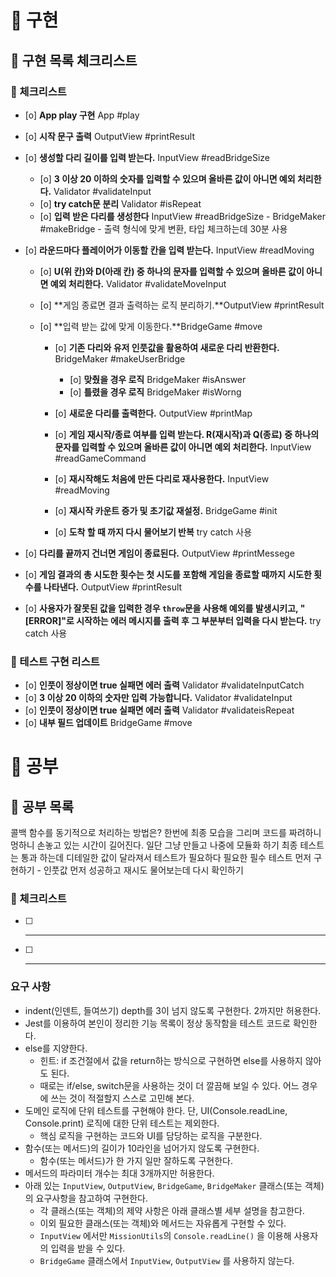 # 🚀 구현

## 🧾 구현 목록 체크리스트

### 🚨 체크리스트

- [o] **App play 구현** App #play
- [o] **시작 문구 출력** OutputView #printResult
- [o] **생성할 다리 길이를 입력 받는다.** InputView #readBridgeSize
  - [o] **3 이상 20 이하의 숫자를 입력할 수 있으며 올바른 값이 아니면 예외 처리한다.** Validator #validateInput
  - [o] **try catch문 분리** Validator #isRepeat
  - [o] **입력 받은 다리를 생성한다** InputView #readBridgeSize - BridgeMaker #makeBridge - 출력 형식에 맞게 변환, 타입 체크하는데 30분 사용
- [o] **라운드마다 플레이어가 이동할 칸을 입력 받는다.** InputView #readMoving

  - [o] **U(위 칸)와 D(아래 칸) 중 하나의 문자를 입력할 수 있으며 올바른 값이 아니면 예외 처리한다.** Validator #validateMoveInput

  - [o] **게임 종료면 결과 출력하는 로직 분리하기.**OutputView #printResult

  - [o] **입력 받는 값에 맞게 이동한다.**BridgeGame #move

    - [o] **기존 다리와 유저 인풋값을 활용하여 새로운 다리 반환한다.** BridgeMaker #makeUserBridge
      - [o] **맞췄을 경우 로직** BridgeMaker #isAnswer
      - [o] **틀렸을 경우 로직** BridgeMaker #isWorng
    - [o] **새로운 다리를 출력한다.** OutputView #printMap

    - [o] **게임 재시작/종료 여부를 입력 받는다. R(재시작)과 Q(종료) 중 하나의 문자를 입력할 수 있으며 올바른 값이 아니면 예외 처리한다.** InputView #readGameCommand
    - [o] **재시작해도 처음에 만든 다리로 재사용한다.** InputView #readMoving
    - [o] **재시작 카운트 증가 및 초기값 재설정.** BridgeGame #init
    - [o] **도착 할 때 까지 다시 물어보기 반복** try catch 사용

- [o] **다리를 끝까지 건너면 게임이 종료된다.** OutputView #printMessege
- [o] **게임 결과의 총 시도한 횟수는 첫 시도를 포함해 게임을 종료할 때까지 시도한 횟수를 나타낸다.** OutputView #printResult

- [o] **사용자가 잘못된 값을 입력한 경우 `throw`문을 사용해 예외를 발생시키고, "[ERROR]"로 시작하는 에러 메시지를 출력 후 그 부분부터 입력을 다시 받는다.** try catch 사용

### 🚨 테스트 구현 리스트


- [o] **인풋이 정상이면 true 실패면 에러 출력** Validator #validateInputCatch
- [o] **3 이상 20 이하의 숫자만 입력 가능합니다.** Validator #validateInput
- [o] **인풋이 정상이면 true 실패면 에러 출력** Validator #validateisRepeat 
- [o] **내부 필드 업데이트** BridgeGame #move 


# 🚀 공부

## 🧾 공부 목록

콜백 함수를 동기적으로 처리하는 방법은?
한번에 최종 모습을 그리며 코드를 짜려하니 멍하니 손놓고 있는 시간이 길어진다. 일단 그냥 만들고 나중에 모듈화 하기
최종 테스트는 통과 하는데 디테일한 값이 달라져서 테스트가 필요하다
필요한 필수 테스트 먼저 구현하기 - 인풋값 먼저
성공하고 재시도 물어보는데 다시 확인하기

### 🚨 체크리스트

- [ ] ***
- [ ] ***

### 요구 사항

- indent(인덴트, 들여쓰기) depth를 3이 넘지 않도록 구현한다. 2까지만 허용한다.
- Jest를 이용하여 본인이 정리한 기능 목록이 정상 동작함을 테스트 코드로 확인한다.
- else를 지양한다.
  - 힌트: if 조건절에서 값을 return하는 방식으로 구현하면 else를 사용하지 않아도 된다.
  - 때로는 if/else, switch문을 사용하는 것이 더 깔끔해 보일 수 있다. 어느 경우에 쓰는 것이 적절할지 스스로 고민해 본다.
- 도메인 로직에 단위 테스트를 구현해야 한다. 단, UI(Console.readLine, Console.print) 로직에 대한 단위 테스트는 제외한다.
  - 핵심 로직을 구현하는 코드와 UI를 담당하는 로직을 구분한다.
- 함수(또는 메서드)의 길이가 10라인을 넘어가지 않도록 구현한다.
  - 함수(또는 메서드)가 한 가지 일만 잘하도록 구현한다.
- 메서드의 파라미터 개수는 최대 3개까지만 허용한다.
- 아래 있는 `InputView`, `OutputView`, `BridgeGame`, `BridgeMaker` 클래스(또는 객체)의 요구사항을 참고하여 구현한다.
  - 각 클래스(또는 객체)의 제약 사항은 아래 클래스별 세부 설명을 참고한다.
  - 이외 필요한 클래스(또는 객체)와 메서드는 자유롭게 구현할 수 있다.
  - `InputView` 에서만 `MissionUtils`의 `Console.readLine()` 을 이용해 사용자의 입력을 받을 수 있다.
  - `BridgeGame` 클래스에서 `InputView`, `OutputView` 를 사용하지 않는다.
